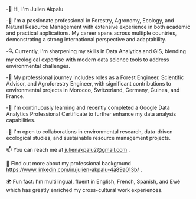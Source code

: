 -👋 Hi, I'm Julien Akpalu

-🌿 I'm a passionate professional in Forestry, Agronomy, Ecology, and Natural Resource Management with extensive experience in both academic and practical applications. My career spans across multiple countries, demonstrating a strong international perspective and adaptability.

-🔍 Currently, I'm sharpening my skills in Data Analytics and GIS, blending my ecological expertise with modern data science tools to address environmental challenges.

-💼 My professional journey includes roles as a Forest Engineer, Scientific Advisor, and Agroforestry Engineer, with significant contributions to environmental projects in Morocco, Switzerland, Germany, Guinea, and France.

-🌱 I'm continuously learning and recently completed a Google Data Analytics Professional Certificate to further enhance my data analysis capabilities.

-🤝 I'm open to collaborations in environmental research, data-driven ecological studies, and sustainable resource management projects.

📫 You can reach me at julienakpalu2@gmail.com .

🔗 Find out more about my professional background https://www.linkedin.com/in/julien-akpalu-4a89a013b/ .

🌍 Fun fact: I'm multilingual, fluent in English, French, Spanish, and Ewé which has greatly enriched my cross-cultural work experiences.
